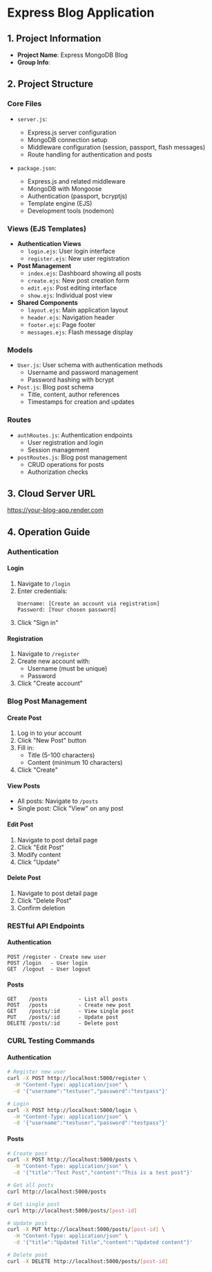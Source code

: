 # Express Blog Application

## 1. Project Information
- **Project Name**: Express MongoDB Blog
- **Group Info**: 

## 2. Project Structure

### Core Files
- `server.js`:
    - Express.js server configuration
    - MongoDB connection setup
    - Middleware configuration (session, passport, flash messages)
    - Route handling for authentication and posts

- `package.json`:
    - Express.js and related middleware
    - MongoDB with Mongoose
    - Authentication (passport, bcryptjs)
    - Template engine (EJS)
    - Development tools (nodemon)

### Views (EJS Templates)
- **Authentication Views**
    - `login.ejs`: User login interface
    - `register.ejs`: New user registration
- **Post Management**
    - `index.ejs`: Dashboard showing all posts
    - `create.ejs`: New post creation form
    - `edit.ejs`: Post editing interface
    - `show.ejs`: Individual post view
- **Shared Components**
    - `layout.ejs`: Main application layout
    - `header.ejs`: Navigation header
    - `footer.ejs`: Page footer
    - `messages.ejs`: Flash message display

### Models
- `User.js`: User schema with authentication methods
    - Username and password management
    - Password hashing with bcrypt
- `Post.js`: Blog post schema
    - Title, content, author references
    - Timestamps for creation and updates

### Routes
- `authRoutes.js`: Authentication endpoints
    - User registration and login
    - Session management
- `postRoutes.js`: Blog post management
    - CRUD operations for posts
    - Authorization checks

## 3. Cloud Server URL
https://your-blog-app.render.com

## 4. Operation Guide

### Authentication

#### Login
1. Navigate to `/login`
2. Enter credentials:
   ```
   Username: [Create an account via registration]
   Password: [Your chosen password]
   ```
3. Click "Sign in"

#### Registration
1. Navigate to `/register`
2. Create new account with:
    - Username (must be unique)
    - Password
3. Click "Create account"

### Blog Post Management

#### Create Post
1. Log in to your account
2. Click "New Post" button
3. Fill in:
    - Title (5-100 characters)
    - Content (minimum 10 characters)
4. Click "Create"

#### View Posts
- All posts: Navigate to `/posts`
- Single post: Click "View" on any post

#### Edit Post
1. Navigate to post detail page
2. Click "Edit Post"
3. Modify content
4. Click "Update"

#### Delete Post
1. Navigate to post detail page
2. Click "Delete Post"
3. Confirm deletion

### RESTful API Endpoints

#### Authentication
```
POST /register - Create new user
POST /login   - User login
GET  /logout  - User logout
```

#### Posts
```
GET    /posts          - List all posts
POST   /posts          - Create new post
GET    /posts/:id      - View single post
PUT    /posts/:id      - Update post
DELETE /posts/:id      - Delete post
```

### CURL Testing Commands

#### Authentication
```bash
# Register new user
curl -X POST http://localhost:5000/register \
  -H "Content-Type: application/json" \
  -d '{"username":"testuser","password":"testpass"}'

# Login
curl -X POST http://localhost:5000/login \
  -H "Content-Type: application/json" \
  -d '{"username":"testuser","password":"testpass"}'
```

#### Posts
```bash
# Create post
curl -X POST http://localhost:5000/posts \
  -H "Content-Type: application/json" \
  -d '{"title":"Test Post","content":"This is a test post"}'

# Get all posts
curl http://localhost:5000/posts

# Get single post
curl http://localhost:5000/posts/[post-id]

# Update post
curl -X PUT http://localhost:5000/posts/[post-id] \
  -H "Content-Type: application/json" \
  -d '{"title":"Updated Title","content":"Updated content"}'

# Delete post
curl -X DELETE http://localhost:5000/posts/[post-id]
```
